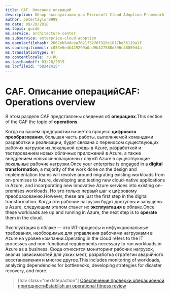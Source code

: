 ```yaml
---
title: CAF. Описание операций
description: Обзор эксплуатации для Microsoft Cloud Adoption Framework для Azure
author: petertaylor9999
ms.date: 09/20/2018
ms.topic: guide
ms.service: architecture-center
ms.subservice: enterprise-cloud-adoption
ms.openlocfilehash: 2667eb54dcea7621f32f6f328c1817be55119a1f
ms.sourcegitcommit: c053e6edb429299a0ad9b327888d596c48859d4a
ms.translationtype: HT
ms.contentlocale: ru-RU
ms.lasthandoff: 03/20/2019
ms.locfileid: "58242415"
---
```

# <a name="caf-operations-overview"></a><span data-ttu-id="fb8d8-103">CAF. Описание операций</span><span class="sxs-lookup"><span data-stu-id="fb8d8-103">CAF: Operations overview</span></span>

<span data-ttu-id="fb8d8-104">В этом разделе CAF представлены сведения об **операциях**.</span><span class="sxs-lookup"><span data-stu-id="fb8d8-104">This section of the CAF the topic of **operations**.</span></span>

<span data-ttu-id="fb8d8-105">Когда на вашем предприятии начнется процесс **цифрового преобразования**, большая часть работы, выполняемой командами разработки и реализации, будет связана с переносом существующих рабочих нагрузок из локальной среды в Azure, разработкой и тестированием новых облачных приложений в Azure, а также внедрением новых инновационных служб Azure в существующие локальные рабочие нагрузки.</span><span class="sxs-lookup"><span data-stu-id="fb8d8-105">Once your enterprise is engaged in a **digital transformation**, a majority of the work done on the design and implementation teams will revolve around migrating existing workloads from on-premises to Azure, developing and testing new cloud-native applications in Azure, and incorporating new innovative Azure services into existing on-premises workloads.</span></span> <span data-ttu-id="fb8d8-106">Но это только первый шаг к цифровому преобразованию.</span><span class="sxs-lookup"><span data-stu-id="fb8d8-106">However, these are just the first step in the digital transformation.</span></span> <span data-ttu-id="fb8d8-107">Когда эти рабочие нагрузки будут доступны и запущены в Azure, следующим этапом станет их **эксплуатация** в облаке.</span><span class="sxs-lookup"><span data-stu-id="fb8d8-107">Once these workloads are up and running in Azure, the next step is to **operate** them in the cloud.</span></span>

<span data-ttu-id="fb8d8-108">Эксплуатация в облаке — это ИТ-процессы и нефункциональные требования, необходимые для управления рабочими нагрузками в Azure на уровне компании.</span><span class="sxs-lookup"><span data-stu-id="fb8d8-108">Operating in the cloud refers to the IT processes and non-functional requirements necessary to run workloads in Azure as a business.</span></span> <span data-ttu-id="fb8d8-109">Сюда относится мониторинг рабочих нагрузок, анализ зависимостей для узких мест, разработка стратегии аварийного восстановления и многое другое.</span><span class="sxs-lookup"><span data-stu-id="fb8d8-109">This includes monitoring of workloads, analyzing dependencies for bottlenecks, developing strategies for disaster recovery, and more.</span></span>

> [!div class="nextstepaction"]
> [<span data-ttu-id="fb8d8-110">Обеспечение проверки операционной пригодности</span><span class="sxs-lookup"><span data-stu-id="fb8d8-110">Establish an operational fitness review</span></span>](operational-fitness-review.md)
